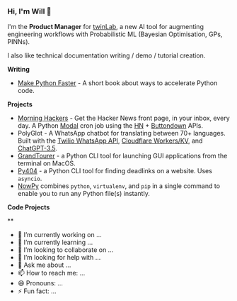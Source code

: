 ### Hi, I'm Will 👋

I'm the **Product Manager** for [twinLab](https://twinlab.ai), a new AI tool for augmenting engineering workflows with Probabilistic ML (Bayesian Optimisation, GPs, PINNs).

I also like technical documentation writing / demo / tutorial creation.

**Writing**

- [Make Python Faster](https://makepythonfaster.com) - A short book about ways to accelerate Python code.

**Projects**

- [Morning Hackers](https://morninghackers.com) - Get the Hacker News front page, in your inbox, every day. A Python [Modal](https://modal.com/docs/reference/modal.Cron) cron job using the [HN](https://github.com/HackerNews/API) + [Buttondown](https://docs.buttondown.email/api-reference/introduction) APIs. 
- PolyGlot - A WhatsApp chatbot for translating between 70+ languages. Built with the [Twilio WhatsApp API](https://www.twilio.com/docs/whatsapp), [Cloudflare Workers/KV](https://developers.cloudflare.com/workers/), and [ChatGPT-3.5](https://platform.openai.com/docs/guides/text-generation). 
- [GrandTourer](https://pypi.org/project/GrandTourer/) - a Python CLI tool for launching GUI applications from the terminal on MacOS.
- [Py404](https://pypi.org/project/py404) - a Python CLI tool for finding deadlinks on a website. Uses ```asyncio```.
- [NowPy](https://pypi.org/project/nowpy) combines ```python```, ```virtualenv```, and ```pip``` in a single command to enable you to run any Python file(s) instantly. 

**Code Projects**

**
- 🔭 I’m currently working on ...
- 🌱 I’m currently learning ...
- 👯 I’m looking to collaborate on ...
- 🤔 I’m looking for help with ...
- 💬 Ask me about ...
- 📫 How to reach me: ...
- 😄 Pronouns: ...
- ⚡ Fun fact: ...
